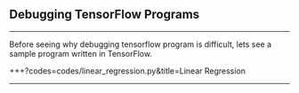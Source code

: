 ## Debugging TensorFlow Programs

---

Before seeing why debugging tensorflow program is difficult, lets see a sample program written in TensorFlow.

+++?codes=codes/linear_regression.py&title=Linear Regression

---
